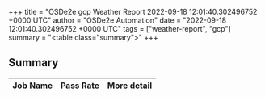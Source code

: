 +++
title = "OSDe2e gcp Weather Report 2022-09-18 12:01:40.302496752 +0000 UTC"
author = "OSDe2e Automation"
date = "2022-09-18 12:01:40.302496752 +0000 UTC"
tags = ["weather-report", "gcp"]
summary = "<table class=\"summary\"></table>"
+++
## Summary

| Job Name | Pass Rate | More detail |
|----------|-----------|-------------|




